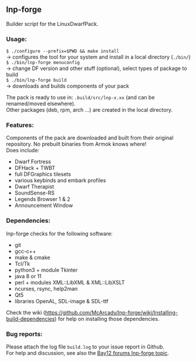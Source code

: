 ## lnp-forge
Builder script for the LinuxDwarfPack.

### Usage:
`$ ./configure --prefix=$PWD && make install`  
-> configures the tool for your system and install in a local directory (`./bin/`)  
`$ ./bin/lnp-forge menuconfig`  
-> change DF version and other stuff (optional), select types of package to build  
`$ ./bin/lnp-forge build`  
-> downloads and builds components of your pack  

The pack is ready to use in: `.build/src/lnp-x.xx` (and can be renamed/moved elsewhere).  
Other packages (deb, rpm, arch ...) are created in the local directory.

### Features:
Components of the pack are downloaded and built from their original repository. No prebuilt binaries from Armok knows where!  
Does include:  
* Dwarf Fortress
* DFHack + TWBT
* full DFGraphics tilesets
* various keybinds and embark profiles
* Dwarf Therapist
* SoundSense-RS
* Legends Browser 1 & 2
* Announcement Window

### Dependencies:
lnp-forge checks for the following software:
* git
* gcc-c++
* make & cmake
* Tcl/Tk
* python3 + module Tkinter
* java 8 or 11
* perl + modules XML::LibXML & XML::LibXSLT
* ncurses, rsync, help2man
* Qt5
* libraries OpenAL, SDL-image & SDL-ttf
  
Check the wiki (<https://github.com/McArcady/lnp-forge/wiki/Installing-build-dependencies>) for help on installing those dependencies.

### Bug reports:
Please attach the log file `build.log` to your issue report in Github.  
For help and discussion, see also the [Bay12 forums lnp-forge topic](http://www.bay12forums.com/smf/index.php?topic=157712).
